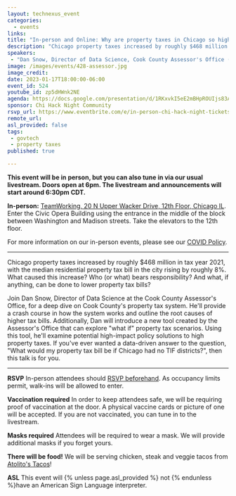 ```yaml
---
layout: technexus_event
categories:
  - events
links: 
title: "In-person and Online: Why are property taxes in Chicago so high? (And what can be done to lower them)"
description: "Chicago property taxes increased by roughly $468 million in tax year 2021, with the median residential property tax bill in the city rising by roughly 8%. What caused this increase? Who (or what) bears responsibility? And what, if anything, can be done to lower property tax bills?"
speakers:
 - "Dan Snow, Director of Data Science, Cook County Assessor's Office (he/him)" 
image: /images/events/428-assessor.jpg
image_credit: 
date: 2023-01-17T18:00:00-06:00
event_id: 524
youtube_id: zp5dHWnk2NE
agenda: https://docs.google.com/presentation/d/1RKxvkI5eE2mBHpROUIjs83Aeh9-DnUATEUSDPDuCADc/edit#slide=id.g121c7120608_0_0
sponsor: Chi Hack Night Community
rsvp_url: https://www.eventbrite.com/e/in-person-chi-hack-night-tickets-207988107027
remote_url: 
asl_provided: false
tags:
 - govtech
 - property taxes
published: true

---
```


**This event will be in person, but you can also tune in via our usual livestream. Doors open at 6pm. The livestream and announcements will start around 6:30pm CDT.**

**In-person:** <a href='https://www.google.com/maps/place/TechNexus+Venture+Collaborative/@41.8835673,-87.6394085,17z/data=!3m1!4b1!4m5!3m4!1s0x880e2d5be57f04c5:0xa87e47e177660090!8m2!3d41.8835673!4d-87.6372198'>TeamWorking, 20 N Upper Wacker Drive, 12th Floor, Chicago IL</a>. Enter the Civic Opera Building using the entrance in the middle of the block between Washington and Madison streets. Take the elevators to the 12th floor.

For more information on our in-person events, please see our [COVID Policy](/blog/2022/09/09/our-covid-19-policy.html). 

---

Chicago property taxes increased by roughly $468 million in tax year 2021, with the median residential property tax bill in the city rising by roughly 8%. What caused this increase? Who (or what) bears responsibility? And what, if anything, can be done to lower property tax bills?

Join Dan Snow, Director of Data Science at the Cook County Assessor's Office, for a deep dive on Cook County's property tax system. He'll provide a crash course in how the system works and outline the root causes of higher tax bills. Additionally, Dan will introduce a new tool created by the Assessor's Office that can explore "what if" property tax scenarios. Using this tool, he'll examine potential high-impact policy solutions to high property taxes. If you've ever wanted a data-driven answer to the question, "What would my property tax bill be if Chicago had no TIF districts?", then this talk is for you.


---

**RSVP** In-person attendees should [RSVP beforehand]({{page.rsvp_url}}). As occupancy limits permit, walk-ins will be allowed to enter.

**Vaccination required** In order to keep attendees safe, we will be requiring proof of vaccination at the door. A physical vaccine cards or picture of one will be accepted. If you are not vaccinated, you can tune in to the livestream.

**Masks required** Attendees will be required to wear a mask. We will provide additional masks if you forget yours.

**There will be food!** We will be serving chicken, steak and veggie tacos from [Atolito's Tacos](https://atolito.com/restaurant/625/Atolito)!

**ASL** This event will {% unless page.asl_provided %} not {% endunless %}have an American Sign Language interpreter.
